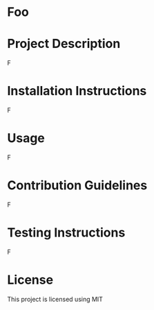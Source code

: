 # Foo

# Project Description 
F

# Installation Instructions 
F

# Usage 
F

# Contribution Guidelines 
F

# Testing Instructions 
F

# License 
This project is licensed using MIT

